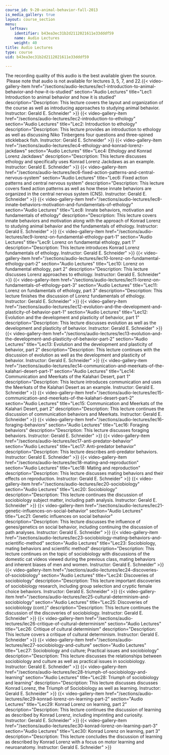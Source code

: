 ```yaml
---
course_id: 9-20-animal-behavior-fall-2013
is_media_gallery: true
layout: course_section
menu:
  leftnav:
    identifier: b43ea3ec31b2d2112021611e33dddf59
    name: Audio Lectures
    weight: 40
title: Audio Lectures
type: course
uid: b43ea3ec31b2d2112021611e33dddf59

---
```


The recording quality of this audio is the best available given the source.  Please note that audio is not available for lectures 3, 5, 7, and 22.{{< video-gallery-item href="/sections/audio-lectures/lec1-introduction-to-animal-behavior-and-how-it-is-studied" section="Audio Lectures" title="Lec1: Introduction to animal behavior and how it is studied" description="Description: This lecture covers the layout and organization of the course as well as introducing approaches to studying animal behavior. Instructor: Gerald E. Schneider" >}} {{< video-gallery-item href="/sections/audio-lectures/lec2-introduction-to-ethology" section="Audio Lectures" title="Lec2: Introduction to ethology" description="Description: This lecture provides an introduction to ethology as well as discussing Niko Tinbergens four questions and three-spined stickleback fish. Instructor: Gerald E. Schneider" >}} {{< video-gallery-item href="/sections/audio-lectures/lec4-ethology-and-konrad-lorenz-jackdaws" section="Audio Lectures" title="Lec4: Ethology and Konrad Lorenz Jackdaws" description="Description: This lecture discusses ethology and specifically uses Konrad Lorenz Jackdaws as an example. Instructor: Gerald E. Schneider" >}} {{< video-gallery-item href="/sections/audio-lectures/lec6-fixed-action-patterns-and-central-nervous-system" section="Audio Lectures" title="Lec6: Fixed action patterns and central nervous system" description="Description: This lecture covers fixed action patterns as well as how these innate behaviors are organized in the central nervous system (CNS). Instructor: Gerald E. Schneider" >}} {{< video-gallery-item href="/sections/audio-lectures/lec8-innate-behaviors-motivation-and-fundamentals-of-ethology" section="Audio Lectures" title="Lec8: Innate behaviors, motivation and fundamentals of ethology" description="Description: This lecture covers innate behaviors and motivation along with the approach of Konrad Lorenz to studying animal behavior and the fundamentals of ethology. Instructor: Gerald E. Schneider" >}} {{< video-gallery-item href="/sections/audio-lectures/lec9-lorenz-on-fundamental-ethology-part-1" section="Audio Lectures" title="Lec9: Lorenz on fundamental ethology, part 1" description="Description: This lecture introduces Konrad Lorenz fundamentals of ethology. Instructor: Gerald E. Schneider" >}} {{< video-gallery-item href="/sections/audio-lectures/lec10-lorenz-on-fundamental-ethology-part-2" section="Audio Lectures" title="Lec10: Lorenz on fundamental ethology, part 2" description="Description: This lecture discusses Lorenz approaches to ethology. Instructor: Gerald E. Schneider" >}} {{< video-gallery-item href="/sections/audio-lectures/lec11-lorenz-on-fundamentals-of-ethology-part-3" section="Audio Lectures" title="Lec11: Lorenz on fundamentals of ethology, part 3" description="Description: This lecture finishes the discussion of Lorenz fundamentals of ethology. Instructor: Gerald E. Schneider" >}} {{< video-gallery-item href="/sections/audio-lectures/lec12-evolution-and-the-development-and-plasticity-of-behavior-part-1" section="Audio Lectures" title="Lec12: Evolution and the development and plasticity of behavior, part 1" description="Description: This lecture discusses evolution as well as the development and plasticity of behavior. Instructor: Gerald E. Schneider" >}} {{< video-gallery-item href="/sections/audio-lectures/lec13-evolution-and-the-development-and-plasticity-of-behavior-part-2" section="Audio Lectures" title="Lec13: Evolution and the development and plasticity of behavior, part 2" description="Description: This lecture continues with the discussion of evolution as well as the development and plasticity of behavior. Instructor: Gerald E. Schneider" >}} {{< video-gallery-item href="/sections/audio-lectures/lec14-communication-and-meerkats-of-the-kalahari-desert-part-1" section="Audio Lectures" title="Lec14: Communication and Meerkats of the Kalahari Desert, part 1" description="Description: This lecture introduces communication and uses the Meerkats of the Kalahari Desert as an example. Instructor: Gerald E. Schneider" >}} {{< video-gallery-item href="/sections/audio-lectures/lec15-communication-and-meerkats-of-the-kalahari-desert-part-2" section="Audio Lectures" title="Lec15: Communication and Meerkats of the Kalahari Desert, part 2" description="Description: This lecture continues the discussion of communication behaviors and Meerkats. Instructor: Gerald E. Schneider" >}} {{< video-gallery-item href="/sections/audio-lectures/lec16-foraging-behaviors" section="Audio Lectures" title="Lec16: Foraging behaviors" description="Description: This lecture discusses foraging behaviors. Instructor: Gerald E. Schneider" >}} {{< video-gallery-item href="/sections/audio-lectures/lec17-anti-predator-behavior" section="Audio Lectures" title="Lec17: Anti-predator behavior" description="Description: This lecture describes anti-predator behaviors. Instructor: Gerald E. Schneider" >}} {{< video-gallery-item href="/sections/audio-lectures/lec18-mating-and-reproduction" section="Audio Lectures" title="Lec18: Mating and reproduction" description="Description: This lecture discusses mating behaviors and their effects on reproduction. Instructor: Gerald E. Schneider" >}} {{< video-gallery-item href="/sections/audio-lectures/lec20-sociobiology" section="Audio Lectures" title="Lec20: Sociobiology" description="Description: This lecture continues the discussion of sociobiology subject matter, including path analysis. Instructor: Gerald E. Schneider" >}} {{< video-gallery-item href="/sections/audio-lectures/lec21-genetic-influences-on-social-behavior" section="Audio Lectures" title="Lec21: Genetic influences on social behavior" description="Description: This lecture discusses the influence of genes/genetics on social behavior, including continuing the discussion of path analyses. Instructor: Gerald E. Schneider" >}} {{< video-gallery-item href="/sections/audio-lectures/lec23-sociobiology-mating-behaviors-and-scientific-method" section="Audio Lectures" title="Lec23: Sociobiology, mating behaviors and scientific method" description="Description: This lecture continues on the topic of sociobiology with discussions of the domestic cat videos viewed during the previous class, mating behaviors and inherent biases of men and women. Instructor: Gerald E. Schneider" >}} {{< video-gallery-item href="/sections/audio-lectures/lec24-discoveries-of-sociobiology" section="Audio Lectures" title="Lec24: Discoveries of sociobiology" description="Description: This lecture important discoveries of sociobiology research, including group selection and cryptic female choice behaviors. Instructor: Gerald E. Schneider" >}} {{< video-gallery-item href="/sections/audio-lectures/lec25-cultural-determinism-and-sociobiology" section="Audio Lectures" title="Lec25: Discoveries of sociobiology (cont.)" description="Description: This lecture continues the discussion of the discoveries of sociobiology. Instructor: Gerald E. Schneider" >}} {{< video-gallery-item href="/sections/audio-lectures/lec26-critique-of-cultural-determinism" section="Audio Lectures" title="Lec26: Critique of cultural determinism" description="Description: This lecture covers a critique of cultural determinism. Instructor: Gerald E. Schneider" >}} {{< video-gallery-item href="/sections/audio-lectures/lec27-sociobiology-and-culture" section="Audio Lectures" title="Lec27: Sociobiology and culture; Practical issues and sociobiology" description="Description: This lecture discusses the relationships between sociobiology and culture as well as practical issues in sociobiology. Instructor: Gerald E. Schneider" >}} {{< video-gallery-item href="/sections/audio-lectures/lec28-triumph-of-sociobiology-and-learning" section="Audio Lectures" title="Lec28: Triumph of sociobiology and learning" description="Description: This lecture discusses discusses Konrad Lorenz, the Triumph of Sociobiology as well as learning. Instructor: Gerald E. Schneider" >}} {{< video-gallery-item href="/sections/audio-lectures/lec29-konrad-lorenz-on-learning-part-2" section="Audio Lectures" title="Lec29: Konrad Lorenz on learning, part 2" description="Description: This lecture continues the discussion of learning as described by Konrad Lorenz, including imprinting and curiosity. Instructor: Gerald E. Schneider" >}} {{< video-gallery-item href="/sections/audio-lectures/lec30-konrad-lorenz-on-learning-part-3" section="Audio Lectures" title="Lec30: Konrad Lorenz on learning, part 3" description="Description: This lecture concludes the discussion of learning as described by Konrad Lorenz with a focus on motor learning and neuroanatomy. Instructor: Gerald E. Schneider" >}}